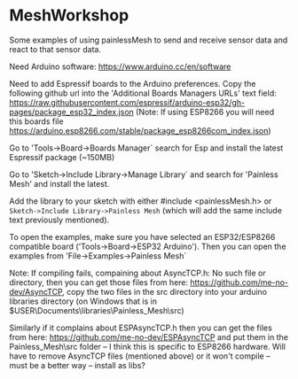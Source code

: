# MeshWorkshop

Some examples of using painlessMesh to send and receive sensor data and react to that sensor data.

Need Arduino software: https://www.arduino.cc/en/software 

Need to add Espressif boards to the Arduino preferences. Copy the following github url into the 'Additional Boards Managers URLs' text field: https://raw.githubusercontent.com/espressif/arduino-esp32/gh-pages/package_esp32_index.json (Note: If using ESP8266 you will need this boards file https://arduino.esp8266.com/stable/package_esp8266com_index.json) 

Go to 'Tools->Board->Boards Manager` search for Esp and install the latest Espressif package (~150MB) 

Go to 'Sketch->Include Library->Manage Library` and search for 'Painless Mesh' and install the latest. 

Add the library to your sketch with either #include <painlessMesh.h> or `Sketch->Include Library->Painless Mesh` (which will add the same include text previously mentioned). 

 

To open the examples, make sure you have selected an ESP32/ESP8266 compatible board ('Tools->Board->ESP32 Arduino'). Then you can open the examples from 'File->Examples->Painless Mesh` 

 

Note: If compiling fails, compaining about AsyncTCP.h: No such file or directory, then you can get those files from here: https://github.com/me-no-dev/AsyncTCP, copy the two files in the src directory into your arduino libraries directory (on Windows that is in $USER\Documents\libraries\Painless_Mesh\src) 

 

Similarly if it complains about ESPAsyncTCP.h then you can get the files from here: https://github.com/me-no-dev/ESPAsyncTCP and put them in the Painless_Mesh\src folder – I think this is specific to ESP8266 hardware. Will have to remove AsyncTCP files (mentioned above) or it won't compile – must be a better way – install as libs? 
